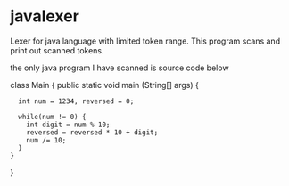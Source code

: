 # javalexer
Lexer for java language with limited token range. This program scans and print out scanned tokens.

the only java program I have scanned is source code below

class Main {
    public static void main (String[] args) {
  
      int num = 1234, reversed = 0;
  
      while(num != 0) {    
        int digit = num % 10;
        reversed = reversed * 10 + digit;
        num /= 10;
      }
    }
  }
  
